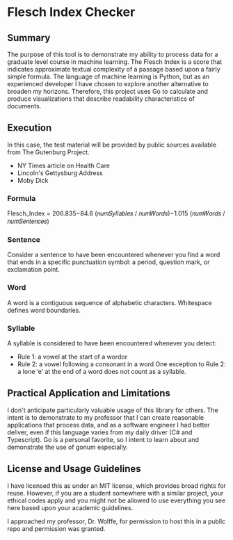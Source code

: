 # Flesch Index Checker

## Summary

The purpose of this tool is to demonstrate my ability to process data for a graduate level course in machine learning. The Flesch Index is a score that indicates approximate textual complexity of a passage based upon a fairly simple formula. The language of machine learning is Python, but as an experienced developer I have chosen to explore another alternative to broaden my horizons. Therefore, this project uses Go to calculate and produce visualizations that describe readability characteristics of documents.

## Execution

In this case, the test material will be provided by public sources available from The Gutenburg Project.
- NY Times article on Health Care
- Lincoln's Gettysburg Address
- Moby Dick

### Formula

Flesch_Index = 206.835−84.6 (𝑛𝑢𝑚𝑆𝑦𝑙𝑙𝑎𝑏𝑙𝑒𝑠 / 𝑛𝑢𝑚𝑊𝑜𝑟𝑑𝑠)−1.015 (𝑛𝑢𝑚𝑊𝑜𝑟𝑑𝑠 / 𝑛𝑢𝑚𝑆𝑒𝑛𝑡𝑒𝑛𝑐𝑒𝑠)

### Sentence

Consider a sentence to have been encountered whenever you find a word that ends in a specific punctuation symbol: a period, question mark, or exclamation point.

### Word

A word is a contiguous sequence of alphabetic characters.  Whitespace defines word boundaries.

### Syllable

A syllable is considered to have been encountered whenever you detect:
- Rule 1:  a vowel at the start of a wordor
- Rule 2:  a vowel following a consonant in a word
One exception to Rule 2: a lone ‘e’ at the end of a word does not count as a syllable.

## Practical Application and Limitations

I don't anticipate particularly valuable usage of this library for others. The intent is to demonstrate to my professor that I can create reasonable applications that process data, and as a software engineer I had better deliver, even if this language varies from my daily driver (C# and Typescript). Go is a personal favorite, so I intent to learn about and demonstrate the use of gonum especially.

## License and Usage Guidelines

I have licensed this as under an MIT license, which provides broad rights for reuse. However, if you are a student somewhere with a similar project, your ethical codes apply and you might not be allowed to use everything you see here based upon your academic guidelines.

I approached my professor, Dr. Wolffe, for permission to host this in a public repo and permission was granted.